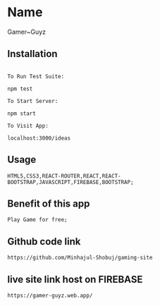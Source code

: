 # Name

Gamer~Guyz

## Installation

```npm install

To Run Test Suite:

npm test

To Start Server:

npm start

To Visit App:

localhost:3000/ideas
```

## Usage

```
HTML5,CSS3,REACT-ROUTER,REACT,REACT-BOOTSTRAP,JAVASCRIPT,FIREBASE,BOOTSTRAP;
```
## Benefit of this app

```
Play Game for free;
```

## Github code link
```
https://github.com/Minhajul-Shobuj/gaming-site
```

## live site link host on FIREBASE
```
https://gamer-guyz.web.app/
```

